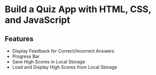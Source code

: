 # Build a Quiz App with HTML, CSS, and JavaScript

## Features
- Display Feedback for Correct/Incorrect Answers
- Progress Bar
- Save High Scores in Local Storage
- Load and Display High Scores from Local Storage
